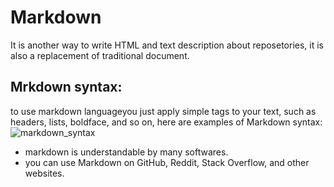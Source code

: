 # Markdown
It is another way to write HTML and text description about reposetories, it is also a replacement of traditional document.

## Mrkdown syntax:
to use markdown languageyou just apply simple tags to your text, such as headers, lists, boldface, and so on, here are examples of Markdown syntax:
![markdown_syntax](https://external-content.duckduckgo.com/iu/?u=https%3A%2F%2Fdesignshack.net%2Fwp-content%2Fuploads%2Fmarkdown-11.jpg&f=1&nofb=1)
* markdown is understandable by many softwares.
* you can use Markdown on GitHub, Reddit, Stack Overflow, and other websites.

